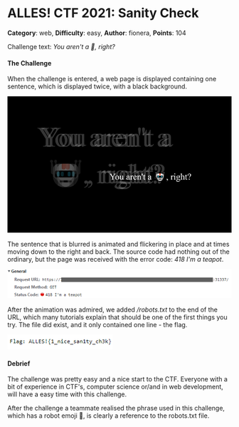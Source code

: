 # ALLES! CTF 2021: Sanity Check

**Category**: web, **Difficulty**: easy, **Author**: fionera, **Points**: 104

Challenge text: *You aren't a 🤖, right?*

#### The Challenge

When the challenge is entered, a web page is displayed containing one sentence, which is displayed twice, with a black background.

![](./img/website_small.png)

The sentence that is blurred is animated and flickering in place and at times moving down to the right and back. The source code had nothing out of the ordinary, but the page was received with the error code: *418 I'm a teapot*.

![](./img/httpResponse.png)

After the animation was admired, we added */robots.txt* to the end of the URL, which many tutorials explain that should be one of the first things you try. The file did exist, and it only contained one line - the flag.

![](./img/robots.txt.png)



#### Debrief

The challenge was pretty easy and a nice start to the CTF. Everyone with a bit of experience in CTF's, computer science or/and in web development, will have a easy time with this challenge.

After the challenge a teammate realised the phrase used in this challenge, which has a robot emoji :robot:, is clearly a reference to the robots.txt file. 

